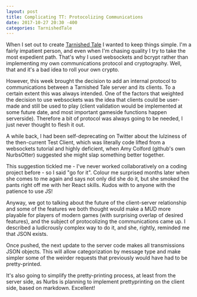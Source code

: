 ```yaml
---
layout: post
title: Complicating TT: Protocolizing Communications
date: 2017-10-27 20:30 -400
categories: TarnishedTale
---
```


When I set out to create [Tarnished Tale](https://github.com/ZAdamMac/Tarnished-Tale) I wanted to keep things simple. I'm a fairly impatient person, and even when I'm chasing quality I try to take the most expedient path. That's why I used websockets and bcrypt rather than implementing my own communications protocol and cryptography. Well, that and it's a bad idea to roll your own crypto.

However, this week brought the decision to add an internal protocol to communications between a Tarnished Tale server and its clients. To a certain extent this was always intended. One of the factors that weighted the decision to use websockets was the idea that clients could be user-made and still be used to play (client validation would be implemented at some future date, and most important gameside functions happen serverside). Therefore a bit of protocol was always going to be needed, I just never thought to flesh it out.

A while back, I had been self-deprecating on Twitter about the lulziness of the then-current Test Client, which was literally code lifted from a websockets tutorial and highly deficient, when Amy Colford (github's own NurbsOtter) suggested she might slap something better together.

This suggestion tickled me - I've never worked collaboratively on a coding project before - so I said "go for it". Colour me surprised months later when she comes to me again and says not only did she do it, but she smoked the pants right off me with her React skills. Kudos with to anyone with the patience to use JS!

Anyway, we got to talking about the future of the client-server relationship and some of the features we both thought would make a MUD more playable for players of modern games (with surprising overlap of desired features), and the subject of protocolizing the communications came up. I described a ludicrously complex way to do it, and she, rightly, reminded me that JSON exists.

Once pushed, the next update to the server code makes all transmissions JSON objects. This will allow categorization by message type and make simpler some of the weirder requests that previously would have had to be pretty-printed.

It's also going to simplify the pretty-printing process, at least from the server side, as Nurbs is planning to implement prettyprinting on the client side, based on markdown. Excellent!
